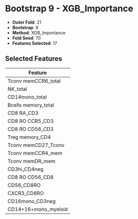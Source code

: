 # Bootstrap 9 - XGB_Importance

- **Outer Fold**: 21
- **Bootstrap**: 9
- **Method**: XGB_Importance
- **Fold Seed**: 70
- **Features Selected**: 17

## Selected Features

| Feature |
|---------|
| Tconv memCCR6_total |
| NK_total |
| CD14mono_total |
| Bcells memory_total |
| CD8 RA_CD3 |
| CD8 RO CCR5_CD3 |
| CD8 RO CD56_CD3 |
| Treg memory_CD4 |
| Tconv memCD27_Tconv |
| Tconv memCCR4_mem |
| Tconv memDR_mem |
| CD3hi_CD4neg |
| CD8 RO CD56_CD8 |
| CD56_CD8RO |
| CXCR3_CD8RO |
| CD16mono_CD3neg |
| CD14+16+mono_myeloid |

